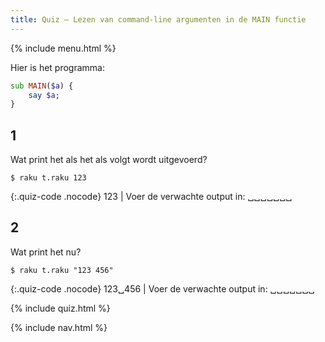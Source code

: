 ```yaml
---
title: Quiz — Lezen van command-line argumenten in de MAIN functie
---
```


{% include menu.html %}

Hier is het programma:

```raku
sub MAIN($a) {
    say $a;
}
```

## 1

Wat print het als het als volgt wordt uitgevoerd?

```console
$ raku t.raku 123
```

{:.quiz-code .nocode}
123 | Voer de verwachte output in: ␣␣␣␣␣␣␣

## 2

Wat print het nu?

```console
$ raku t.raku "123 456"
```

{:.quiz-code .nocode}
123␣456 | Voer de verwachte output in: ␣␣␣␣␣␣␣


{% include quiz.html %}

{% include nav.html %}